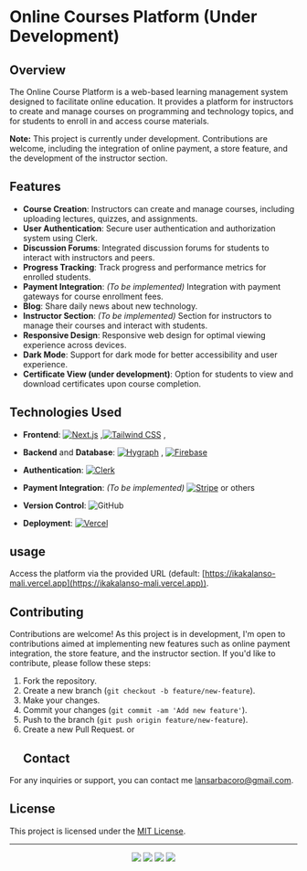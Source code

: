 # Online Courses Platform (Under Development)

## Overview
The Online Course Platform is a web-based learning management system designed to facilitate online education. It provides a platform for instructors to create and manage courses on programming and technology topics, and for students to enroll in and access course materials.

**Note:** This project is currently under development. Contributions are welcome, including the integration of online payment, a store feature, and the development of the instructor section.

## Features
- **Course Creation**: Instructors can create and manage courses, including uploading lectures, quizzes, and assignments.
- **User Authentication**: Secure user authentication and authorization system using Clerk.
- **Discussion Forums**: Integrated discussion forums for students to interact with instructors and peers.
- **Progress Tracking**: Track progress and performance metrics for enrolled students.
- **Payment Integration**: *(To be implemented)* Integration with payment gateways for course enrollment fees.
- **Blog**: Share daily news about new technology.
- **Instructor Section**: *(To be implemented)* Section for instructors to manage their courses and interact with students.
- **Responsive Design**: Responsive web design for optimal viewing experience across devices.
- **Dark Mode**: Support for dark mode for better accessibility and user experience.
- **Certificate View (under development)**: Option for students to view and download certificates upon course completion.

## Technologies Used
- **Frontend**: [![Next.js](https://img.shields.io/badge/-Next.js-05122A?style=flat&logo=Next.js)](https://nextjs.org/)
,[![Tailwind CSS](https://img.shields.io/badge/-Tailwind_CSS-05122A?style=flat&logo=Tailwind%20CSS)](https://tailwindcss.com/)
, 
- **Backend** and **Database**: [![Hygraph](https://img.shields.io/badge/-Hygraph-05122A?style=flat)](https://hygraph.io/) , [![Firebase](https://img.shields.io/badge/-Firebase-05122A?style=flat&logo=Firebase)](https://firebase.google.com/)

- **Authentication**: [![Clerk](https://img.shields.io/badge/-Clerk-05122A?style=flat)](https://clerk.dev/)
- **Payment Integration**: *(To be implemented)* [![Stripe](https://img.shields.io/badge/-Stripe-05122A?style=flat&logo=Stripe)](https://stripe.com/)
or others
- **Version Control**: ![GitHub](https://img.shields.io/badge/-GitHub-05122A?style=flat&logo=github)&nbsp;
- **Deployment**: [![Vercel](https://img.shields.io/badge/-Vercel-05122A?style=flat&logo=Vercel)](https://vercel.com/)

## usage
Access the platform via the provided URL (default: [https://ikakalanso-mali.vercel.app](https://ikakalanso-mali.vercel.app)).

## Contributing
Contributions are welcome! As this project is in development, I'm open to contributions aimed at implementing new features such as online payment integration, the store feature, and the instructor section. If you'd like to contribute, please follow these steps:
1. Fork the repository.
2. Create a new branch (`git checkout -b feature/new-feature`).
3. Make your changes.
4. Commit your changes (`git commit -am 'Add new feature'`).
5. Push to the branch (`git push origin feature/new-feature`).
6. Create a new Pull Request.
   or
   ## Contact
For any inquiries or support, you can contact me  [lansarbacoro@gmail.com](mailto:lansarbacoro@gmail.com).

## License
This project is licensed under the [MIT License](LICENSE).

---
<p align="center">
<!--   <img src="https://github.com/Lansarbac2020/online-course/assets/127045164/8d752367-158f-43ec-b318-90660be65132" alt="WhatsApp Image 2024-06-01 at 17 31 06" width="300" />
  <img src="https://github.com/Lansarbac2020/online-course/assets/127045164/e2ae3f58-4eea-4c63-974f-fd59ebb8aa16" alt="WhatsApp Image 2024-06-01 at 17 31 07" width="300" />
  <img src="https://github.com/Lansarbac2020/online-course/assets/127045164/1d4bb14a-bde4-4a4c-8185-542b8628f038" alt="WhatsApp Image 2024-06-01 at 17 31 08" width="300" /> -->
    <img src="https://github.com/user-attachments/assets/e9d1796b-fb34-485a-96b5-306f10a292fc"/>
   
   <img src="https://github.com/user-attachments/assets/e050c8c1-23ba-4c64-b7b1-729f7dcbc6f5"/>
   <img src="https://github.com/user-attachments/assets/09d854cb-6873-4c2c-bf7b-6bcdf66f468a"/>
   <img src="https://github.com/user-attachments/assets/388ae95c-8abd-4463-94c2-6526184eb158"/>



 

</p>


